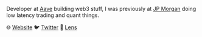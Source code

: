 Developer at [Aave](https://twitter.com/AaveAave) building web3 stuff, I was previously at [JP Morgan](https://www.jpmorgan.com/) doing low latency trading and quant things.


🌐 [Website](https://garethv.xyz/)
🐦 [Twitter](https://twitter.com/gareth_xyz/)
🌿 [Lens](https://www.lensfrens.xyz/gareth.lens)
